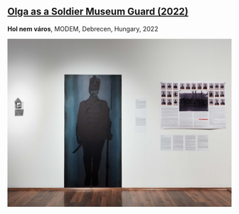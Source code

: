 ## [Olga as a Soldier Museum Guard (2022)](/c/projects/olga_as_a_soldier_museum_guard-2022)
**Hol nem város**, MODEM, Debrecen, Hungary, 2022

<a href="/c/projects/olga_as_a_soldier_museum_guard-2022">

![_full](olga_as_a_soldier_museum_guard-2022/katona_olga_02.jpg)

</a>